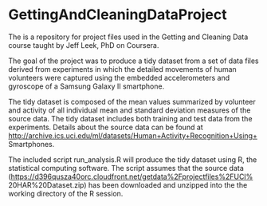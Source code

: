 GettingAndCleaningDataProject
=============================

The is a repository for project files used in the Getting and Cleaning
Data course taught by Jeff Leek, PhD on Coursera.

The goal of the project was to produce a tidy dataset from a set of data
files derived from experiments in which the detailed movements of human
volunteers were captured using the embedded accelerometers and gyroscope
of a Samsung Galaxy II smartphone.

The tidy dataset is composed of the mean values summarized by volunteer
and activity of all individual mean and standard deviation measures of
the source data.  The tidy dataset includes both training and test data
from the experiments.  Details about the source data can be found at
http://archive.ics.uci.edu/ml/datasets/Human+Activity+Recognition+Using+
Smartphones.

The included script run_analysis.R will produce the tidy dataset using
R, the statistical computing software. The script assumes that the
source data
(https://d396qusza40orc.cloudfront.net/getdata%2Fprojectfiles%2FUCI%
20HAR%20Dataset.zip) has been downloaded and unzipped into the the
working directory of the R session.
